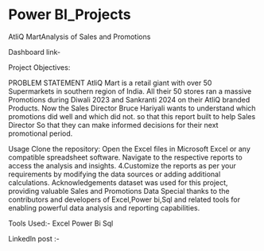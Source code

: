 # Power BI_Projects
AtliQ MartAnalysis of Sales and Promotions

Dashboard link-

Project Objectives:

PROBLEM STATEMENT
AtliQ Mart is a retail giant with over 50 Supermarkets in southern region of India.
All their 50 stores ran a massive Promotions during Diwali 2023 and Sankranti 2024 on their AtliQ branded Products.
Now the Sales Director Bruce Hariyali wants to understand which promotions did well and which did not.
so that this report built to help Sales Director So that they can make informed decisions for their next promotional period.

Usage
Clone the repository:
Open the Excel files in Microsoft Excel or any compatible spreadsheet software.
Navigate to the respective reports to access the analysis and insights. 4.Customize the reports as per your requirements by modifying the data sources or adding additional calculations.
Acknowledgements
dataset was used for this project, providing valuable Sales and Promotions Data Special thanks to the contributors and developers of Excel,Power bi,Sql and related tools for enabling powerful data analysis and reporting capabilities.

Tools Used:-
Excel Power Bi Sql

Linkedln post :-
